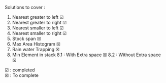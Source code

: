 Solutions to cover :

1. Nearest greater to left &#x2611;
2. Nearest greater to right &#x2611;
3. Nearest smaller to left &#x2611;
4. Nearest smaller to right &#x2611;
5. Stock span &#x2612;
6. Max Area Histogram &#x2612;
7. Rain water Trapping &#x2612;
8. Min Element in stack
    8.1 : With Extra space &#x2612;
    8.2 : Without Extra space &#x2612;

&#x2611; : completed <br />
&#x2612; : To complete
